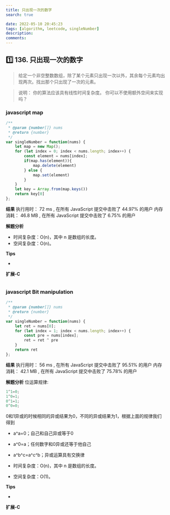 ```yaml
---
title: 只出现一次的数字
search: true

date: 2022-05-10 20:45:23
tags: [algorithm, leetcode, singleNumber]
description:
comments:
---
```


## 1️⃣ 136. 只出现一次的数字

> 给定一个非空整数数组，除了某个元素只出现一次以外，其余每个元素均出现两次。找出那个只出现了一次的元素。

> 说明： 你的算法应该具有线性时间复杂度。 你可以不使用额外空间来实现吗？



### javascript map

```javascript
/**
 * @param {number[]} nums
 * @return {number}
 */
var singleNumber = function(nums) {
    let map = new Map();
    for (let index = 0; index < nums.length; index++) {
        const element = nums[index];
        if(map.has(element)){
            map.delete(element)
        } else {
            map.set(element)
        }
    }
    let key = Array.from(map.keys())
    return key[0]
};
```

**结果**
执行用时： 72 ms , 在所有 JavaScript 提交中击败了 44.97% 的用户
内存消耗： 46.8 MB , 在所有 JavaScript 提交中击败了 6.75% 的用户

**解题分析**
-   时间复杂度：O(n)，其中 n 是数组的长度。
-   空间复杂度：O(n)。

**Tips**

-  

**扩展-C**

```C

```

### javascript Bit manipulation

```javascript
/**
 * @param {number[]} nums
 * @return {number}
 */
var singleNumber = function(nums) {
    let ret = nums[0];
    for (let index = 1; index < nums.length; index++) {
        const pre = nums[index];
        ret = ret ^ pre
    }
    return ret
};
```

**结果**
执行用时： 56 ms , 在所有 JavaScript 提交中击败了 95.51% 的用户
内存消耗： 42.1 MB , 在所有 JavaScript 提交中击败了 75.78% 的用户

**解题分析**
位运算规律:

```js
1^1=0;
1^0=1;
0^1=1;
0^0=0;
```

0和1异或的时候相同的异或结果为0，不同的异或结果为1，根据上面的规律我们得到
- a^a=0；自己和自己异或等于0
- a^0=a；任何数字和0异或还等于他自己
- a^b^c=a^c^b；异或运算具有交换律

-   时间复杂度：O(n)，其中 n 是数组的长度。
-   空间复杂度：O(1)。

**Tips**

-  

**扩展-C**

```C

```

[](https://leetcode.cn/leetbook/read/top-interview-questions-easy/x21ib6/)
